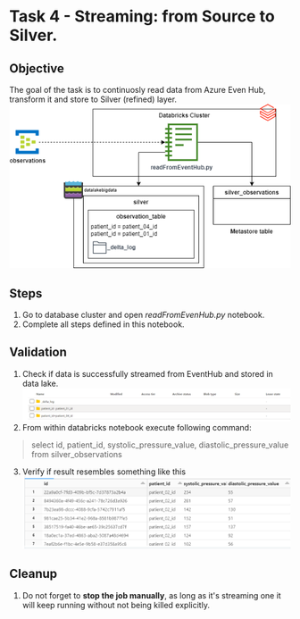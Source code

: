 
# Task 4 - Streaming: from Source to Silver.
## Objective 
The goal of the task is to continuosly read data from Azure Even Hub, transform it and store to Silver (refined) layer.
![objective](https://raw.githubusercontent.com/stanislav-zhurich/azure-big-data-reference-architecture/main/images/task4-objective.png)
## Steps
1. Go to database cluster and open *readFromEvenHub.py* notebook.
2. Complete all steps defined in this notebook.
## Validation
1. Check if data is successfully streamed from EventHub and stored in data lake.
![ADLS structure](https://raw.githubusercontent.com/stanislav-zhurich/azure-big-data-reference-architecture/main/images/task4-adls%20strcuture.png)
2. From within databricks notebook execute following command:
> select id, patient_id, systolic_pressure_value, diastolic_pressure_value from silver_observations
3. Verify if result resembles something like this
![result](https://raw.githubusercontent.com/stanislav-zhurich/azure-big-data-reference-architecture/main/images/task4-result.png)
 
## Cleanup
1. Do not forget to **stop the job manually**, as long as it's streaming one it will keep running without not being killed explicitly.
